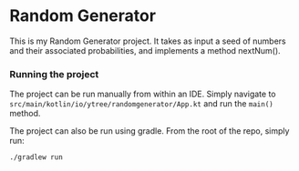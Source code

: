 # Random Generator

This is my Random Generator project. It takes as input a seed of numbers and their associated probabilities, and implements a method nextNum().

### Running the project

The project can be run manually from within an IDE. Simply navigate to `src/main/kotlin/io/ytree/randomgenerator/App.kt` and run the `main()` method.

The project can also be run using gradle. From the root of the repo, simply run:

```
./gradlew run
```
